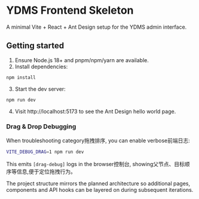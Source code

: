 # YDMS Frontend Skeleton

A minimal Vite + React + Ant Design setup for the YDMS admin interface.

## Getting started

1. Ensure Node.js 18+ and pnpm/npm/yarn are available.
2. Install dependencies:

```bash
npm install
```

3. Start the dev server:

```bash
npm run dev
```

4. Visit http://localhost:5173 to see the Ant Design hello world page.

### Drag & Drop Debugging

When troubleshooting category拖拽排序, you can enable verbose前端日志:

```bash
VITE_DEBUG_DRAG=1 npm run dev
```

This emits `[drag-debug]` logs in the browser控制台, showing父节点、目标顺序等信息,便于定位拖拽行为。

The project structure mirrors the planned architecture so additional pages,
components and API hooks can be layered on during subsequent iterations.
